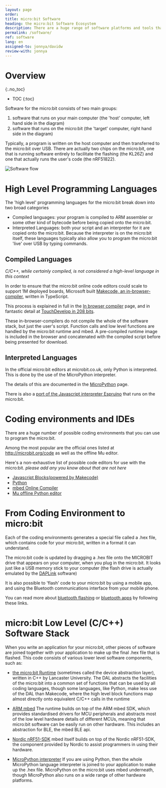 ```yaml
---
layout: page
order:
title: micro:bit Software
heading: the micro:bit Software Ecosystem
description: There are a huge range of software platforms and tools that make the micro:bit work as well as it does. This page outlines what they are and redirects you to more detailed explanations of the different projects.
permalink: /software/
ref: software
lang: en
assigned-to: jonnya/davidw
review-with: jonnya
---
```


# Overview
{:.no_toc}

* TOC
{:toc}

Software for the micro:bit consists of two main groups:
1. software that runs on your main computer (the 'host' computer, left hand side in the diagram)
2. software that runs on the micro:bit (the 'target' computer, right hand side in the diagram)

Typically, a program is written on the host computer and then transferred to
the micro:bit over USB. There are actually two chips on the
micro:bit, one that is running software entirely to facilitate the flashing (the KL26Z) and one that actually runs the user's code (the nRF51822).

![Software flow](/docs/software/assets/overview.png)


# High Level Programming Languages

The 'high level' programming languages for the micro:bit break down into
two broad categories

* Compiled languages: your program is compiled to ARM assembler or some other kind of bytecode before being copied onto the micro:bit.
* Interpreted Languages: both your script and an interpreter for it are copied onto the micro:bit. Because the interpreter is on the micro:bit itself, these languages typically also allow you to program the micro:bit 'live' over USB by typing commands.

## Compiled Languages

*C/C++, while certainly compiled, is not considered a high-level language in this context*

In order to ensure that the micro:bit online code editors could scale to support 1M deployed boards, Microsoft built [Makecode, an in-browser-compiler](https://makecode.microbit.org), written in TypeScript.

This process is explained in full in the [In browser compiler](/software/in_browser_compiler) page, and in fantastic detail at [TouchDevelop in 208 bits](https://www.touchdevelop.com/docs/touch-develop-in-208-bits).

These in-browser-compilers do not compile the whole of the software stack,
but just the user's script. Function calls and low level functions are
handled by the micro:bit runtime and mbed. A pre-compiled runtime image is
included in the browser and concatenated with the compiled script before
being presented for download.

## Interpreted Languages

In the official micro:bit editors at microbit.co.uk, only Python is interpreted. This is done by the use of the MicroPython interpreter.

The details of this are documented in the [MicroPython](/software/micropython) page.

There is also a [port of the Javascript interpreter Espruino](http://www.espruino.com/MicroBit) that runs on the micro:bit.

# Coding environments and IDEs

There are a huge number of possible coding environments that you can use
to program the micro:bit.

Among the most popular are the official ones listed at http://microbit.org/code as well as the offline Mu editor.

Here's a non-exhaustive list of possible code editors for use with the micro:bit. *please add any you know about that are not here*

* [Javascript Blocks(powered by Makecode)](https://makecode.microbit.org)
* [Python](https://python.microbit.org)
* [mbed Online Compiler](http://developer.mbed.org/platforms/Microbit)
* [Mu offline Python editor](http://codewith.mu/)


# From Coding Environment to micro:bit

Each of the coding environments generates a special file called a .hex file, which
contains code for your micro:bit, written in a format it can understand.

The micro:bit code is updated by dragging a .hex file onto the MICROBIT drive
that appears on your computer, when you plug in the micro:bit. It looks just like a
USB memory stick to your computer (the flash drive is actually emulated
  by the [DAPLink](/software/daplink-interface) software)

It is also possible to 'flash' code to your micro:bit by using a mobile app,
and using the Bluetooth communications interface from your mobile phone.

You can read more about [bluetooth flashing](/bluetooth/profile) or
[bluetooth apps](/bluetooth/apps-and-examples) by following these links.


# micro:bit Low Level (C/C++) Software Stack

When you write an application for your micro:bit, other pieces of software are
joined together with your application to make up the final .hex file that is
flashed. This code consists of various lower level software components, such as:

* [the micro:bit Runtime](./runtime-mbed/) (sometimes called the device abstraction layer), written in C++ by Lancaster University. The DAL abstracts the
facilities of the micro:bit into a common set of functions that can be used
by all coding languages, though some languages, like Python, make less use of the DAL than Makecode, where the high level block functions map almost directly onto equivalent C/C++ calls in the runtime

* [ARM mbed](./runtime-mbed/#arm-mbed) The runtime builds on top of the ARM mbed SDK, which provides standardised drivers for MCU peripherals and abstracts most of the low level hardware details of different MCUs, meaning that micro:bit software can be easily run on other hardware. This
includes an abstraction for BLE, the mbed BLE api.

* [Nordic nRF51-SDK](./runtime-mbed/#nordic-nrf51-sdk) mbed itself builds on top of the
Nordic nRF51-SDK, the component provided by Nordic to assist programmers in using their hardware.

* [MicroPython interpreter](./micropython) If you are using Python, then the whole MicroPython language interpreter is joined to your application to make up the .hex file. MicroPython on the micro:bit uses mbed underneath, though MicroPython also runs on a wide range of other hardware platforms.
